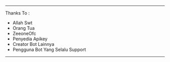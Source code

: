 ----------------------------------------------------------------------
Thanks To :                                
- Allah Swt          
- Orang Tua        
- ZeeoneOfc        
- Penyedia Apikey
- Creator Bot Lainnya
- Pengguna Bot Yang Selalu Support
----------------------------------------------------------------------